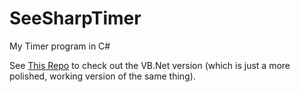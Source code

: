 # SeeSharpTimer
My Timer program in C#

See [This Repo](https://github.com/Doofitator/Timer) to check out the VB.Net version (which is just a more polished, working version of the same thing).
